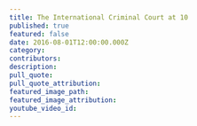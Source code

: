 ```yaml
---
title: The International Criminal Court at 10
published: true
featured: false
date: 2016-08-01T12:00:00.000Z
category:
contributors:
description:
pull_quote:
pull_quote_attribution:
featured_image_path:
featured_image_attribution:
youtube_video_id:
---
```

